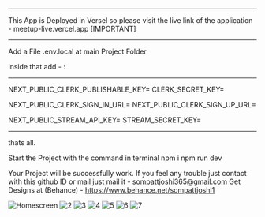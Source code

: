 ----------------------------------------------------------------------------------------------------------------------

This App is Deployed in Versel so please visit the live link of the application - meetup-live.vercel.app   [IMPORTANT]

----------------------------------------------------------------------------------------------------------------------




Add a File .env.local at main Project Folder

inside that add - :

-------------------------------------------------------------------------------------------------------------------------

NEXT_PUBLIC_CLERK_PUBLISHABLE_KEY=
CLERK_SECRET_KEY=

NEXT_PUBLIC_CLERK_SIGN_IN_URL=
NEXT_PUBLIC_CLERK_SIGN_UP_URL=

NEXT_PUBLIC_STREAM_API_KEY=
STREAM_SECRET_KEY=

--------------------------------------------------------------------------------------------------------------------------

thats all.

Start the Project with the command in terminal
npm i
npm run dev

Your Project will be successfully work.
If you feel any trouble just contact with this github ID or mail just mail it -  sompattjoshi365@gmail.com
Get Designs at (Behance) - https://www.behance.net/sompattjoshi1

![Homescreen](https://github.com/user-attachments/assets/73367017-0007-4c30-b5b2-3b10bb4ac42d)
![2](https://github.com/user-attachments/assets/69d0385b-3340-49c4-b509-d28437268b65)
![3](https://github.com/user-attachments/assets/b685ea44-8739-44df-8d39-49a652d8489f)
![4](https://github.com/user-attachments/assets/db3af3e9-67f1-4753-87ba-adceb3d90d3e)
![5](https://github.com/user-attachments/assets/eeb6df1e-f533-43d7-a3b2-1ac261a15b97)
![6](https://github.com/user-attachments/assets/ed4ac206-58f2-4506-ba1e-1534751b8c7b)
![7](https://github.com/user-attachments/assets/8e11485e-261d-467c-b8df-a1df534bbfed)












